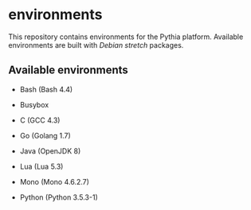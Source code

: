 # environments
This repository contains environments for the Pythia platform.
Available environments are built with *Debian stretch* packages.

## Available environments

- Bash (Bash 4.4)

- Busybox

- C (GCC 4.3)

- Go (Golang 1.7)

- Java (OpenJDK 8)

- Lua (Lua 5.3)

- Mono (Mono 4.6.2.7)

- Python (Python 3.5.3-1)

  
